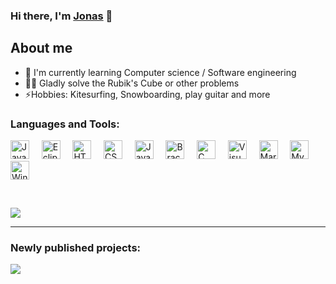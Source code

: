 ### Hi there, I'm [Jonas](https://github.com/Jonas-Hamburg/) 👋

## About me
- 🌱 I'm currently learning Computer science / Software engineering
- 🧙‍♂️ Gladly solve the Rubik's Cube or other problems
- ⚡Hobbies: Kitesurfing, Snowboarding, play guitar and more

### Languages and Tools:

[<img alt="Java" height="30px" src="https://upload.wikimedia.org/wikipedia/de/e/e1/Java-Logo.svg">](#Java)&nbsp;&nbsp;&nbsp;&nbsp;
[<img alt="Eclipse" height="30px" src="https://upload.wikimedia.org/wikipedia/commons/d/d0/Eclipse-Luna-Logo.svg">](#Eclipse)&nbsp;&nbsp;&nbsp;&nbsp;
[<img alt="HTML" height="30px" src="https://upload.wikimedia.org/wikipedia/commons/6/61/HTML5_logo_and_wordmark.svg">](#HTML)&nbsp;&nbsp;&nbsp;&nbsp;
[<img alt="CSS" height="30px" src="https://upload.wikimedia.org/wikipedia/commons/d/d5/CSS3_logo_and_wordmark.svg">](#CSS)&nbsp;&nbsp;&nbsp;&nbsp;
[<img alt="JavaScript" height="30px" src="https://upload.wikimedia.org/wikipedia/commons/9/99/Unofficial_JavaScript_logo_2.svg">](#JavaScript)&nbsp;&nbsp;&nbsp;&nbsp;
[<img alt="Brackets" height="30px" src="https://upload.wikimedia.org/wikipedia/commons/4/4c/Brackets_Icon.svg">](#Brackets)&nbsp;&nbsp;&nbsp;&nbsp;
[<img alt="C" height="30px" src="https://upload.wikimedia.org/wikipedia/commons/3/35/The_C_Programming_Language_logo.svg">](#C)&nbsp;&nbsp;&nbsp;&nbsp;
[<img alt="Visual Studio Code" height="30px" src="https://upload.wikimedia.org/wikipedia/commons/2/2d/Visual_Studio_Code_1.18_icon.svg">](#Visual%20Studio%20Code)&nbsp;&nbsp;&nbsp;&nbsp;
[<img alt="MariaDB" height="30px" src="https://upload.wikimedia.org/wikipedia/commons/c/c9/MariaDB_Logo.png">](#MariaDB)&nbsp;&nbsp;&nbsp;&nbsp;
[<img alt="MySQL" height="30px" src="https://upload.wikimedia.org/wikipedia/de/d/dd/MySQL_logo.svg"/>](#MySQL)&nbsp;&nbsp;&nbsp;&nbsp;
[<img alt="Windows Terminal" height="30px" src="https://upload.wikimedia.org/wikipedia/commons/0/01/Windows_Terminal_Logo_256x256.png">](#Windows%20Terminal)

<br/>

[<img src="https://github-readme-stats.vercel.app/api/top-langs/?username=Jonas-Hamburg&layout=compact&title_color=333&text_color=333&bg_color=F5F8FA&hide_border=true">](#onGithub)

---

### Newly published projects:
[<img src="https://github-readme-stats.vercel.app/api/pin/?username=Jonas-Hamburg&repo=Tic-Tac-Toe&title_color=333&text_color=333&bg_color=F5F8FA&hide_border=true">](https://github.com/Jonas-Hamburg/Tic-Tac-Toe/)

<!---
Jonas-Hamburg/Jonas-Hamburg is a ✨ special ✨ repository because its `README.md` (this file) appears on your GitHub profile.
You can click the Preview link to take a look at your changes.
--->
